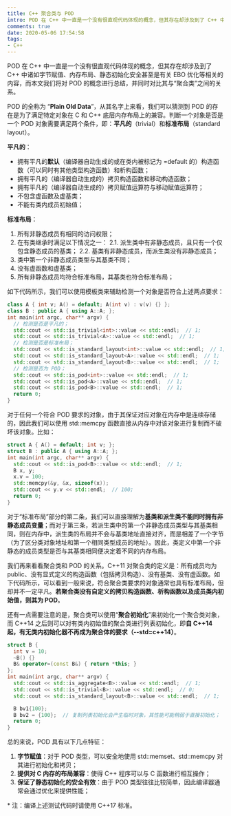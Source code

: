 ```yaml
---
title: C++ 聚合类与 POD
intro: POD 在 C++ 中一直是一个没有很直观代码体现的概念，但其存在却涉及到了 C++ 中诸如字节赋值、内存布局、静态初始化安全甚至是有关 EBO 优化等相关的内容，而本文我们将对 POD 的概念进行总结，并同时对比其与“聚合类”之间的关系。
comments: true
date: 2020-05-06 17:54:58
tags:
- C++
---
```


POD 在 C++ 中一直是一个没有很直观代码体现的概念，但其存在却涉及到了 C++ 中诸如字节赋值、内存布局、静态初始化安全甚至是有关 EBO 优化等相关的内容，而本文我们将对 POD 的概念进行总结，并同时对比其与“聚合类”之间的关系。

POD 的全称为 “**Plain Old Data**”，从其名字上来看，我们可以猜测到 POD 的存在是为了满足特定对象在 C 和 C++ 底层内存布局上的兼容。判断一个对象是否是一个 POD 对象需要满足两个条件，即：**平凡的**（trivial）和**标准布局**（standard layout）。

**平凡的**：
* 拥有平凡的**默认**（编译器自动生成的或在类内被标记为 =default 的）构造函数（可以同时有其他类型构造函数）和析构函数；
* 拥有平凡的（编译器自动生成的）拷贝构造函数和移动构造函数；
* 拥有平凡的（编译器自动生成的）拷贝赋值运算符与移动赋值运算符；
* 不包含虚函数及虚基类；
* 不能有类内成员初始值；

**标准布局**：
1. 所有非静态成员有相同的访问权限；
2. 在有类继承时满足以下情况之一：
  2.1. 派生类中有非静态成员，且只有一个仅包含静态成员的基类；
  2.2. 基类有非静态成员，而派生类没有非静态成员；
3. 类中第一个非静态成员类型与其基类不同；
4. 没有虚函数和虚基类；
5. 所有非静态成员均符合标准布局，其基类也符合标准布局；

如下代码所示，我们可以使用模板类来辅助检测一个对象是否符合上述两点要求：

```cpp
class A { int v; A() = default; A(int v) : v(v) {} };
class B : public A { using A::A; };
int main(int argc, char** argv) {
  // 检测是否是平凡的；
  std::cout << std::is_trivial<int>::value << std::endl;  // 1;
  std::cout << std::is_trivial<A>::value << std::endl;  // 1;
  // 检测是否是标准布局；
  std::cout << std::is_standard_layout<int>::value << std::endl;  // 1;
  std::cout << std::is_standard_layout<A>::value << std::endl;  // 1;
  std::cout << std::is_standard_layout<B>::value << std::endl;  // 1;
  // 检测是否为 POD；
  std::cout << std::is_pod<int>::value << std::endl;  // 1;
  std::cout << std::is_pod<A>::value << std::endl;  // 1;
  std::cout << std::is_pod<B>::value << std::endl;  // 1;
  return 0;
}
```

对于任何一个符合 POD 要求的对象，由于其保证对应对象在内存中是连续存储的，因此我们可以使用 std::memcpy 函数直接从内存中对该对象进行复制而不破坏该对象。比如：

```cpp
struct A { A() = default; int v; };
struct B : public A { using A::A; };
int main(int argc, char** argv) {
  std::cout << std::is_pod<B>::value << std::endl;  // 1;
  B x, y;
  x.v = 100;
  std::memcpy(&y, &x, sizeof(x));
  std::cout << y.v << std::endl;  // 100;
  return 0;
}
```

对于“标准布局”部分的第二条，我们可以直接理解为**基类和派生类不能同时拥有非静态成员变量**；而对于第三条，若派生类中的第一个非静态成员类型与其基类相同，则在内存中，派生类的布局并不会与基类地址直接对齐，而是相差了一个字节（为了区分类对象地址和第一个相同类型成员的地址）。因此，类定义中第一个非静态的成员类型是否与其基类相同便决定着不同的内存布局。

我们再来看看聚合类和 POD 的关系。C++11 对聚合类的定义是：所有成员均为 public、没有显式定义的构造函数（包括拷贝构造）、没有基类、没有虚函数。如下代码所示，可以看到一般来说，符合聚合类要求的对象通常也具有标准布局，但却并不一定平凡。**若聚合类没有自定义的拷贝构造函数、析构函数以及成员类内初始值，则其为 POD**。

还有一点需要注意的是，聚合类可以使用“**聚合初始化**”来初始化一个聚合类对象，而 C++14 之后则可以对有类内初始值的聚合类进行列表初始化，即**自 C++14 起，有无类内初始化器不再成为聚合体的要求（--std=c++14）**。

```cpp
struct B {
  int v = 10;
  ~B() {}
  B& operator=(const B&) { return *this; }
};
int main(int argc, char** argv) {
  std::cout << std::is_aggregate<B>::value << std::endl;  // 1;
  std::cout << std::is_trivial<B>::value << std::endl;  // 0;
  std::cout << std::is_standard_layout<B>::value << std::endl;  // 1;

  B bv1{100};
  B bv2 = {100};  // 复制列表初始化会产生临时对象，其性能可能稍弱于直接初始化；
  return 0;
}
```

总的来说，POD 具有以下几点特征：
1. **字节赋值**：对于 POD 类型，可以安全地使用 std::memset、std::memcpy 对其进行初始化和拷贝；
2. **提供对 C 内存的布局兼容**：使得 C++ 程序可以与 C 函数进行相互操作；
3. **保证了静态初始化的安全有效**：由于 POD 类型往往比较简单，因此编译器通常会通过优化来提供性能；

\* 注：编译上述测试代码时请使用 C++17 标准。
